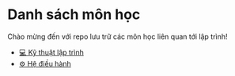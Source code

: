 # Danh sách môn học

Chào mừng đến với repo lưu trữ các môn học liên quan tới lập trình!

- [💻 Kỹ thuật lập trình](https://github.com/HuynhTien26/Subject/tree/KTLT)
- [⚙️ Hệ điều hành](https://github.com/HuynhTien26/Subject/tree/Operating-Systems)
